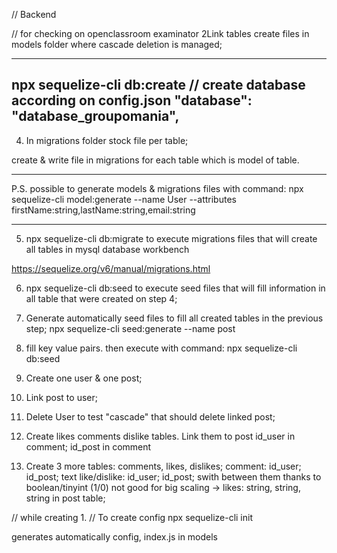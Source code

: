 // Backend

// for checking on openclassroom examinator
2Link tables
   create files in models folder where cascade deletion is managed;

---
npx sequelize-cli db:create // create database according on config.json
"database": "database_groupomania",
---
4) In migrations folder stock file per table;

create & write file in migrations for each table which is model of table.

___
P.S. possible to generate models & migrations files with command:
npx sequelize-cli model:generate --name User --attributes firstName:string,lastName:string,email:string
___
5) npx sequelize-cli db:migrate 
to execute migrations files that will create all tables in mysql database workbench

https://sequelize.org/v6/manual/migrations.html

6) npx sequelize-cli db:seed
to execute seed files that will fill information in all table that were created on step 4;

7) Generate automatically seed files to fill all created tables in the previous step;
npx sequelize-cli seed:generate --name post

8) fill key value pairs.
then execute with command:
npx sequelize-cli db:seed

9) Create one user & one post; 
10) Link post to user; 
11) Delete User to test "cascade" that should delete linked post;
12) Create likes comments dislike tables. Link them to post
    id_user in comment; id_post in comment
13) Create 3 more tables: comments, likes, dislikes;
comment: id_user; id_post; text
like/dislike: id_user; id_post; swith between them thanks to boolean/tinyint (1/0)
not good for big scaling -> likes: string, string, string in post table;

// while creating
1.
// To create config
npx sequelize-cli init

generates automatically config, index.js in models
